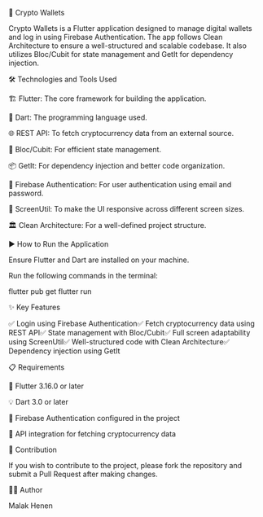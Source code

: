 🚀 Crypto Wallets

Crypto Wallets is a Flutter application designed to manage digital wallets and log in using Firebase Authentication. The app follows Clean Architecture to ensure a well-structured and scalable codebase. It also utilizes Bloc/Cubit for state management and GetIt for dependency injection.

🛠️ Technologies and Tools Used

🏗 Flutter: The core framework for building the application.

📝 Dart: The programming language used.

🌐 REST API: To fetch cryptocurrency data from an external source.

🔄 Bloc/Cubit: For efficient state management.

📦 GetIt: For dependency injection and better code organization.

🔑 Firebase Authentication: For user authentication using email and password.

📱 ScreenUtil: To make the UI responsive across different screen sizes.

🏛 Clean Architecture: For a well-defined project structure.

▶️ How to Run the Application

Ensure Flutter and Dart are installed on your machine.

Run the following commands in the terminal:

flutter pub get
flutter run

✨ Key Features

✅ Login using Firebase Authentication✅ Fetch cryptocurrency data using REST API✅ State management with Bloc/Cubit✅ Full screen adaptability using ScreenUtil✅ Well-structured code with Clean Architecture✅ Dependency injection using GetIt

📋 Requirements

🚀 Flutter 3.16.0 or later

💡 Dart 3.0 or later

🔑 Firebase Authentication configured in the project

🔗 API integration for fetching cryptocurrency data

🤝 Contribution

If you wish to contribute to the project, please fork the repository and submit a Pull Request after making changes.

👨‍💻 Author

Malak Henen



